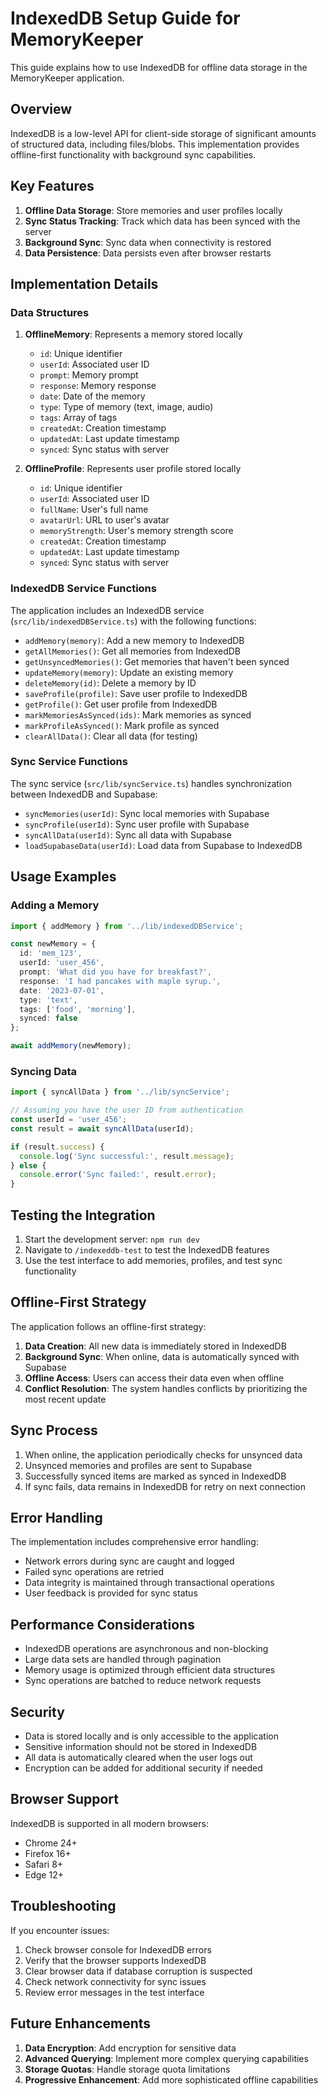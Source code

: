 # IndexedDB Setup Guide for MemoryKeeper

This guide explains how to use IndexedDB for offline data storage in the MemoryKeeper application.

## Overview

IndexedDB is a low-level API for client-side storage of significant amounts of structured data, including files/blobs. This implementation provides offline-first functionality with background sync capabilities.

## Key Features

1. **Offline Data Storage**: Store memories and user profiles locally
2. **Sync Status Tracking**: Track which data has been synced with the server
3. **Background Sync**: Sync data when connectivity is restored
4. **Data Persistence**: Data persists even after browser restarts

## Implementation Details

### Data Structures

1. **OfflineMemory**: Represents a memory stored locally
   - `id`: Unique identifier
   - `userId`: Associated user ID
   - `prompt`: Memory prompt
   - `response`: Memory response
   - `date`: Date of the memory
   - `type`: Type of memory (text, image, audio)
   - `tags`: Array of tags
   - `createdAt`: Creation timestamp
   - `updatedAt`: Last update timestamp
   - `synced`: Sync status with server

2. **OfflineProfile**: Represents user profile stored locally
   - `id`: Unique identifier
   - `userId`: Associated user ID
   - `fullName`: User's full name
   - `avatarUrl`: URL to user's avatar
   - `memoryStrength`: User's memory strength score
   - `createdAt`: Creation timestamp
   - `updatedAt`: Last update timestamp
   - `synced`: Sync status with server

### IndexedDB Service Functions

The application includes an IndexedDB service (`src/lib/indexedDBService.ts`) with the following functions:

- `addMemory(memory)`: Add a new memory to IndexedDB
- `getAllMemories()`: Get all memories from IndexedDB
- `getUnsyncedMemories()`: Get memories that haven't been synced
- `updateMemory(memory)`: Update an existing memory
- `deleteMemory(id)`: Delete a memory by ID
- `saveProfile(profile)`: Save user profile to IndexedDB
- `getProfile()`: Get user profile from IndexedDB
- `markMemoriesAsSynced(ids)`: Mark memories as synced
- `markProfileAsSynced()`: Mark profile as synced
- `clearAllData()`: Clear all data (for testing)

### Sync Service Functions

The sync service (`src/lib/syncService.ts`) handles synchronization between IndexedDB and Supabase:

- `syncMemories(userId)`: Sync local memories with Supabase
- `syncProfile(userId)`: Sync user profile with Supabase
- `syncAllData(userId)`: Sync all data with Supabase
- `loadSupabaseData(userId)`: Load data from Supabase to IndexedDB

## Usage Examples

### Adding a Memory

```typescript
import { addMemory } from '../lib/indexedDBService';

const newMemory = {
  id: 'mem_123',
  userId: 'user_456',
  prompt: 'What did you have for breakfast?',
  response: 'I had pancakes with maple syrup.',
  date: '2023-07-01',
  type: 'text',
  tags: ['food', 'morning'],
  synced: false
};

await addMemory(newMemory);
```

### Syncing Data

```typescript
import { syncAllData } from '../lib/syncService';

// Assuming you have the user ID from authentication
const userId = 'user_456';
const result = await syncAllData(userId);

if (result.success) {
  console.log('Sync successful:', result.message);
} else {
  console.error('Sync failed:', result.error);
}
```

## Testing the Integration

1. Start the development server: `npm run dev`
2. Navigate to `/indexeddb-test` to test the IndexedDB features
3. Use the test interface to add memories, profiles, and test sync functionality

## Offline-First Strategy

The application follows an offline-first strategy:

1. **Data Creation**: All new data is immediately stored in IndexedDB
2. **Background Sync**: When online, data is automatically synced with Supabase
3. **Offline Access**: Users can access their data even when offline
4. **Conflict Resolution**: The system handles conflicts by prioritizing the most recent update

## Sync Process

1. When online, the application periodically checks for unsynced data
2. Unsynced memories and profiles are sent to Supabase
3. Successfully synced items are marked as synced in IndexedDB
4. If sync fails, data remains in IndexedDB for retry on next connection

## Error Handling

The implementation includes comprehensive error handling:

- Network errors during sync are caught and logged
- Failed sync operations are retried
- Data integrity is maintained through transactional operations
- User feedback is provided for sync status

## Performance Considerations

- IndexedDB operations are asynchronous and non-blocking
- Large data sets are handled through pagination
- Memory usage is optimized through efficient data structures
- Sync operations are batched to reduce network requests

## Security

- Data is stored locally and is only accessible to the application
- Sensitive information should not be stored in IndexedDB
- All data is automatically cleared when the user logs out
- Encryption can be added for additional security if needed

## Browser Support

IndexedDB is supported in all modern browsers:
- Chrome 24+
- Firefox 16+
- Safari 8+
- Edge 12+

## Troubleshooting

If you encounter issues:

1. Check browser console for IndexedDB errors
2. Verify that the browser supports IndexedDB
3. Clear browser data if database corruption is suspected
4. Check network connectivity for sync issues
5. Review error messages in the test interface

## Future Enhancements

1. **Data Encryption**: Add encryption for sensitive data
2. **Advanced Querying**: Implement more complex querying capabilities
3. **Storage Quotas**: Handle storage quota limitations
4. **Progressive Enhancement**: Add more sophisticated offline capabilities